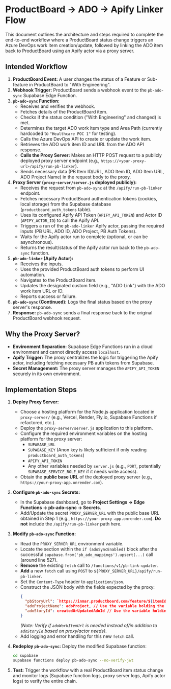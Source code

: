 # ProductBoard -> ADO -> Apify Linker Flow

This document outlines the architecture and steps required to complete the end-to-end workflow where a ProductBoard status change triggers an Azure DevOps work item creation/update, followed by linking the ADO item back to ProductBoard using an Apify actor via a proxy server.

## Intended Workflow

1.  **ProductBoard Event:** A user changes the status of a Feature or Sub-feature in ProductBoard to "With Engineering".
2.  **Webhook Trigger:** ProductBoard sends a webhook event to the `pb-ado-sync` Supabase Edge Function.
3.  **`pb-ado-sync` Function:**
    *   Receives and verifies the webhook.
    *   Fetches details of the ProductBoard item.
    *   Checks if the status condition ("With Engineering" and changed) is met.
    *   Determines the target ADO work item type and Area Path (currently hardcoded to `"Healthcare POC 1"` for testing).
    *   Calls the Azure DevOps API to create or update the work item.
    *   Retrieves the ADO work item ID and URL from the ADO API response.
    *   **Calls the Proxy Server:** Makes an HTTP POST request to a publicly deployed proxy server endpoint (e.g., `https://<your-proxy-url>/apify/run-pb-linker`).
    *   Sends necessary data (PB Item ID/URL, ADO Item ID, ADO Item URL, ADO Project Name) in the request body to the proxy.
4.  **Proxy Server (`proxy-server/server.js` deployed publicly):**
    *   Receives the request from `pb-ado-sync` at the `/apify/run-pb-linker` endpoint.
    *   Fetches necessary ProductBoard authentication tokens (cookies, local storage) from the Supabase database (`productboard_auth_tokens` table).
    *   Uses its configured Apify API Token (`APIFY_API_TOKEN`) and Actor ID (`APIFY_ACTOR_ID`) to call the Apify API.
    *   Triggers a run of the `pb-ado-linker` Apify actor, passing the required inputs (PB URL, ADO ID, ADO Project, PB Auth Tokens).
    *   Waits for the Apify actor run to complete (optional, or can be asynchronous).
    *   Returns the result/status of the Apify actor run back to the `pb-ado-sync` function.
5.  **`pb-ado-linker` (Apify Actor):**
    *   Receives the inputs.
    *   Uses the provided ProductBoard auth tokens to perform UI automation.
    *   Navigates to the ProductBoard item.
    *   Updates the designated custom field (e.g., "ADO Link") with the ADO work item URL or ID.
    *   Reports success or failure.
6.  **`pb-ado-sync` (Continued):** Logs the final status based on the proxy server's response.
7.  **Response:** `pb-ado-sync` sends a final response back to the original ProductBoard webhook request.

## Why the Proxy Server?

*   **Environment Separation:** Supabase Edge Functions run in a cloud environment and cannot directly access `localhost`.
*   **Apify Trigger:** The proxy centralizes the logic for triggering the Apify actor, including fetching necessary PB auth tokens from Supabase.
*   **Secret Management:** The proxy server manages the `APIFY_API_TOKEN` securely in its own environment.

## Implementation Steps

1.  **Deploy Proxy Server:**
    *   Choose a hosting platform for the Node.js application located in `proxy-server/` (e.g., Vercel, Render, Fly.io, Supabase Functions if refactored, etc.).
    *   Deploy the `proxy-server/server.js` application to this platform.
    *   Configure the required environment variables on the hosting platform for the proxy server:
        *   `SUPABASE_URL`
        *   `SUPABASE_KEY` (Anon key is likely sufficient if only reading `productboard_auth_tokens`)
        *   `APIFY_API_TOKEN`
        *   Any other variables needed by `server.js` (e.g., `PORT`, potentially `SUPABASE_SERVICE_ROLE_KEY` if it needs write access).
    *   Obtain the **public base URL** of the deployed proxy server (e.g., `https://your-proxy-app.onrender.com`).

2.  **Configure `pb-ado-sync` Secrets:**
    *   In the Supabase dashboard, go to **Project Settings -> Edge Functions -> pb-ado-sync -> Secrets**.
    *   Add/Update the secret `PROXY_SERVER_URL` with the public base URL obtained in Step 1 (e.g., `https://your-proxy-app.onrender.com`). **Do not** include the `/apify/run-pb-linker` path here.

3.  **Modify `pb-ado-sync` Function:**
    *   Read the `PROXY_SERVER_URL` environment variable.
    *   Locate the section within the `if (adoSyncEnabled)` block after the successful `supabase.from('pb_ado_mappings').upsert(...)` call (around line 527).
    *   **Remove** the existing `fetch` call to `/functions/v1/pb-link-updater`.
    *   **Add** a new `fetch` call using `POST` to `${PROXY_SERVER_URL}/apify/run-pb-linker`.
    *   Set the `Content-Type` header to `application/json`.
    *   Construct the JSON body with the fields expected by the proxy:
        ```json
        {
          "pbStoryUrl": `https://inmar.productboard.com/feature/${itemId}`, // Construct PB URL
          "adoProjectName": adoProject, // Use the variable holding the ADO project name
          "adoStoryId": createdOrUpdatedAdoId // Use the variable holding the new/updated ADO ID
        }
        ```
        *(Note: Verify if `adoWorkItemUrl` is needed instead of/in addition to `adoStoryId` based on proxy/actor needs)*.
    *   Add logging and error handling for this new `fetch` call.

4.  **Redeploy `pb-ado-sync`:** Deploy the modified Supabase function:
    ```bash
    cd supabase
    supabase functions deploy pb-ado-sync --no-verify-jwt
    ```

5.  **Test:** Trigger the workflow with a real ProductBoard item status change and monitor logs (Supabase function logs, proxy server logs, Apify actor logs) to verify the entire chain.
